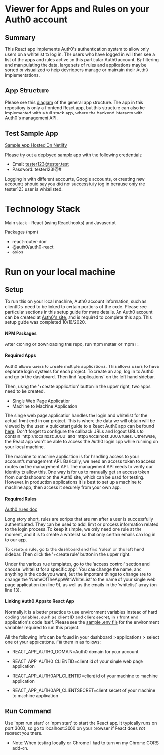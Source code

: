 # Viewer for Apps and Rules on your Auth0 account

## Summary

This React app implements Auth0's authentication system to allow only users on a whitelist to log in. The users who have logged in will then see a list of the apps and rules active on this particular Auth0 account. By filtering and manipulating the data, large sets of rules and applications may be sorted or visualized to help developers manage or maintain their Auth0 implementations.

## App Structure 

Please see this [diagram](https://raw.githubusercontent.com/drewhsu86/auth0-react-ruleviewer/master/src/images/Auth0-applDiagram.png) of the general app structure. The app in this repository is only a frontend React app, but this structure can also be implemented with a full stack app, where the backend interacts with Auth0's management API.

## Test Sample App 

[Sample App Hosted On Netlify](https://auth0-rules-test-ahsu.netlify.app/)

Please try out a deployed sample app with the following credentials:
  * Email: tester123@tester.test
  * Password: tester123!@#
  
Logging in with different accounts, Google accounts, or creating new accounts should say you did not successfully log in because only the tester123 user is whitelisted.

# Technology Stack

Main stack - React (using React hooks) and Javascript

Packages (npm)
  * react-router-dom
  * @auth0/auth0-react
  * axios 
  
# Run on your local machine

## Setup

To run this on your local machine, Auth0 account information, such as clientIDs, need to be linked to certain portions of the code. Please see particular sections in this setup guide for more details. An Auth0 account can be created at [Auth0's site](https://auth0.com/), and is required to complete this app. This setup guide was completed 10/16/2020.

#### NPM Packages

After cloning or downloading this repo, run 'npm install' or 'npm i'.  

#### Required Apps 

Auth0 allows users to create multiple applications. This allows users to have separate login systems for each project. To create an app, log in to Auth0 and go to the dashboard. Then find 'applications' on the left hand sidebar. 

Then, using the '+create application' button in the upper right, two apps need to be created. 
  * Single Web Page Application 
  * Machine to Machine Application
  
The single web page application handles the login and whitelist for the actual front end in our project. This is where the data we will obtain will be viewed by the user. A quickstart guide to a React Auth0 app can be found [here](https://auth0.com/docs/quickstart/spa/react). Don't forget to configure the callback URLs and logout URLs to contain 'http://localhost:3000' and 'http://localhost:3000/rules. Otherwise, the React app won't be able to access the Auth0 login app while running on your local machine. 

The machine to machine application is for handling access to your account's management API. Basically, we need an access token to access routes on the management API. The management API needs to verify our identity to allow this. One way is for us to manually get an access token from our dashboard on the Auth0 site, which can be used for testing. However, in production applications it is best to set up a machine to machine app, then access it securely from your own app.

#### Required Rules

[Auth0 rules doc](https://auth0.com/docs/rules)

Long story short, rules are scripts that are run after a user is successfully authenticated. They can be used to add, limit or process information related to the login process. To keep it simple, we only need one rule at the moment, and it is to create a whitelist so that only certain emails can log in to our app. 

To create a rule, go to the dashboard and find 'rules' on the left hand sidebar. Then click the '+create rule' button in the upper right.

Under the various rule templates, go to the 'access control' section and choose 'whitelist for a specific app'. You can change the name, and anything in the code you want, but the important things to change are to change the 'NameOfTheAppWithWhiteList' to the name of your single web page application (on line 9), as well as the emails in the 'whitelist' array (on line 13). 


#### Linking Auth0 Apps to React App

Normally it is a better practice to use environment variables instead of hard coding variables, such as client ID and client secret, in a front end application's code itself. Please see the [sample .env file](https://github.com/drewhsu86/auth0-react-ruleviewer/blob/master/.env.sample) for the environment variables required to run this project.

All the following info can be found in your dashboard > applications > select one of your applications. Fill them in as follows: 

  * REACT_APP_AUTH0_DOMAIN=Auth0 domain for your account
  * REACT_APP_AUTH0_CLIENTID=client id of your single web page application

  * REACT_APP_AUTH0API_CLIENTID=client id of your machine to machine application
  * REACT_APP_AUTH0API_CLIENTSECRET=client secret of your machine to machine application

## Run Command 

Use 'npm run start' or 'npm start' to start the React app. It typically runs on port 3000, so go to localhost:3000 on your browser if React does not redirect you there.

  * Note: When testing locally on Chrome I had to turn on my Chrome CORS add-on.





